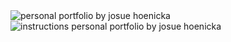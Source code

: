 <img src="/img/overview.png" alt="personal portfolio by josue hoenicka">
<img src="/img/instructions.png" alt="instructions personal portfolio by josue hoenicka">

